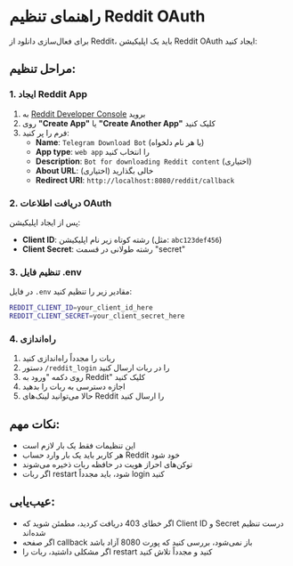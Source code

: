 # راهنمای تنظیم Reddit OAuth

برای فعال‌سازی دانلود از Reddit، باید یک اپلیکیشن Reddit OAuth ایجاد کنید:

## مراحل تنظیم:

### 1. ایجاد Reddit App
1. به [Reddit Developer Console](https://www.reddit.com/prefs/apps) بروید
2. روی **"Create App"** یا **"Create Another App"** کلیک کنید
3. فرم را پر کنید:
   - **Name**: `Telegram Download Bot` (یا هر نام دلخواه)
   - **App type**: `web app` را انتخاب کنید
   - **Description**: `Bot for downloading Reddit content` (اختیاری)
   - **About URL**: خالی بگذارید (اختیاری)
   - **Redirect URI**: `http://localhost:8080/reddit/callback`

### 2. دریافت اطلاعات OAuth
پس از ایجاد اپلیکیشن:
- **Client ID**: رشته کوتاه زیر نام اپلیکیشن (مثل: `abc123def456`)
- **Client Secret**: رشته طولانی در قسمت "secret"

### 3. تنظیم فایل .env
در فایل `.env` مقادیر زیر را تنظیم کنید:

```bash
REDDIT_CLIENT_ID=your_client_id_here
REDDIT_CLIENT_SECRET=your_client_secret_here
```

### 4. راه‌اندازی
1. ربات را مجدداً راه‌اندازی کنید
2. دستور `/reddit_login` را در ربات ارسال کنید
3. روی دکمه "ورود به Reddit" کلیک کنید
4. اجازه دسترسی به ربات را بدهید
5. حالا می‌توانید لینک‌های Reddit را ارسال کنید

## نکات مهم:
- این تنظیمات فقط یک بار لازم است
- هر کاربر باید یک بار وارد حساب Reddit خود شود
- توکن‌های احراز هویت در حافظه ربات ذخیره می‌شوند
- اگر ربات restart شود، باید مجدداً login کنید

## عیب‌یابی:
- اگر خطای 403 دریافت کردید، مطمئن شوید که Client ID و Secret درست تنظیم شده‌اند
- اگر صفحه callback باز نمی‌شود، بررسی کنید که پورت 8080 آزاد باشد
- اگر مشکلی داشتید، ربات را restart کنید و مجدداً تلاش کنید
